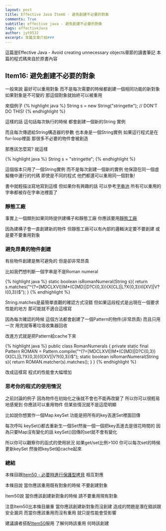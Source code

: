 ```yaml
---
layout: post
title: Effective Java Item6 - 避免創建不必要的對象
comments: True 
subtitle: effective java - 避免創建不必要的對象
tags: effectiveJava
author: jyt0532
excerpt: 本篇文章介紹###
---
```


這篇是Effective Java - Avoid creating unnecessary objects章節的讀書筆記 本篇的程式碼來自於原書內容

## Item16: 避免創建不必要的對象

一般來說 最好可以重用對象 而不是每次需要的時候都創建一個相同功能的新對象 
如果對象是不可變的 那這個對象就始終可以被重用

來個例子
{% highlight java %}
String s = new String("stringette"); // DON'T DO THIS!
{% endhighlight %}

這樣的話 這句話每次執行的時候 都會創建一個新的String 實例

而且每次傳遞給String構造器的參數 也本身是一個String實例 
如果這行程式是在for-loop裡面 那很多不必要的物件會被創造

那應該怎麼寫? 就這樣

{% highlight java %}
String s = "stringette";
{% endhighlight %}

這個版本只用了一個String實例 而不是每次創建一個新的實例 他保證在同一個虛擬機中運行的代碼 即使是不同的程式 他們都還可以重用同一個對象!

書中就輕描淡寫地寫到這樣 但如果你有興趣的話 可以參考[字串池](/toc/jvm/jvm_2/)
所有可以重用的字串都被存在字串池裡面了

### 靜態工廠

事實上一個類別如果同時提供建構子和靜態工廠 你應該要用[靜態工廠](/2017/09/20/static-factory-method/)

因為建構子會一直創建新的物件 但靜態工廠可以有內部的邏輯決定要不要創建 或是要不要重用對象

### 避免昂貴的物件創建

有些物件創建是無可避免的 但是卻非常昂貴

比如我們想判斷一個字串是不是Roman numeral

{% highlight java %}
static boolean isRomanNumeral(String s){
  return s.matches("^(?=[MDCLXVI])M*(C[MD]|D?C{0,3})(X[CL]|L?X{0,3})(I[XV]|V?I{0,3})$");
}
{% endhighlight %}

String.matches是最簡單直觀的確認方式沒錯 但如果這段程式是出現在一個要求性能的地方 那可能就不適合這樣寫

因為每次確認的時候 這個方法都會創建了一個Pattern的物件(非常昂貴) 而且只用一次 用完就等著垃圾收集器回收

改進方式就是把Pattern給cache下來

{% highlight java %}
public class RomanNumerals {
  private static final Pattern ROMAN = Pattern.compile("^(?=[MDCLXVI])M*(C[MD]|D?C{0,3})(X[CL]|L?X{0,3})(I[XV]|V?I{0,3})$");
  static boolean isRomanNumeral(String s){
    return ROMAN.matcher(s).matches();
  }
}
{% endhighlight %}

改成這樣寫 程式的性能會大幅增加

### 思考你的程式的使用情況

之前討論的例子 因為物件在初始化之後就不會也不能再改變了 所以你可以很輕易地感覺到 你應該可以重用物件 但某些情況就不是這麼明顯

比如說你想實作一個Map.keySet 功能是把所有的key丟進Set裡面回傳

每次呼叫 keySet()都去重新生一個Set然後一個一個把key丟進去是很花時間的 因為只要Map沒有變化的話 keySet()回傳的set就不會有變化

所以你可以觀察你的函式的使用狀況 如果get/set比例>100 你可以每次set的時候更新keySet 然後把keySet給cache起來

### 總結

本條目跟[Item50 - 必要時進行保護型拷貝](/2017/09/26/make-defensive-copies-when-needed/) 相互對應

本條目說 當你應該重用既有對象的時候 不要創建對象 

Item50說 當你應該創建新對象的時候 請不要重用現有對象

注意Item50比本條目嚴重 當你應該創建新對象而沒創建 造成的問題是潛在錯誤跟安全漏洞 而當你應該重用而沒有重用 就只是性能會受影響

建議讀者搭配[Item50](/2017/09/26/make-defensive-copies-when-needed/)服用 了解何時該重用 何時該創建


